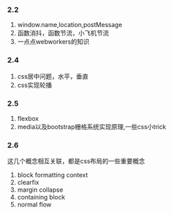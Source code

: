 ### 2.2
1. window.name,location,postMessage
2. 函数消抖，函数节流，小飞机节流
3. 一点点webworkers的知识

### 2.4
1. css居中问题，水平，垂直
2. css实现轮播

### 2.5
1. flexbox
2. media以及bootstrap栅格系统实现原理,一些css小trick

### 2.6
这几个概念相互关联，都是css布局的一些重要概念
1. block formatting context
2. clearfix
3. margin collapse
4. containing block
5. normal flow
